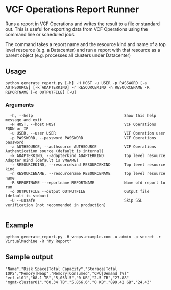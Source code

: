 # VCF Operations Report Runner

Runs a report in VCF Operations and writes the result to a file or standard out. This is useful for exporting 
data from VCF Operations using the command line or scheduled jobs.

The command takes a report name and the resource kind and name of a top level resource (e.g. a Datacenter) and run
a report with that resource as a parent object (e.g. processes all clusters under Datacenter)

## Usage

```
python generate_report.py [-h] -H HOST -u USER -p PASSWORD [-a AUTHSOURCE] [-k ADAPTERKIND] -r RESOURCEKIND -n RESOURCENAME -R REPORTNAME [-o OUTPUTFILE] [-U]
```

### Arguments
```
  -h, --help                                        Show this help message and exit
  -H HOST, --host HOST                              VCF Operations FQDN or IP
  -u USER, --user USER                              VCF Operation user
  -p PASSWORD, --password PASSWORD                  VCF Operations password
  -a AUTHSOURCE, --authsource AUTHSOURCE            VCF Operations Authentication source (default is internal) 
  -k ADAPTERKIND, --adapterkind ADAPTERKIND         Top level resource Adapter Kind (default is VMWARE)
  -r RESOURCEKIND, --resourcekind RESOURCEKIND      Top level resource kind
  -n RESOURCENAME, --resourcename RESOURCENAME      Top level resource name
  -R REPORTNAME --reportname REPORTNAME             Name ofd report to run
  -o OUTPUTFILE --output OUTPUTFILE                 Output file (default is stdout)
  -U --unsafe                                       Skip SSL verification (not recommended in production)
 
```

## Example 
```commandline
python generate_report.py -H vrops.example.com -u admin -p secret -r VirtualMachine -R "My Report" 
```

## Sample output
```text
﻿"Name","Disk Space|Total Capacity","Storage|Total IOPS","Memory|Heap","Memory|Consumed","CPU|Demand (%)"
"vcf-cl01","68.1 TB","5,053.5","0 KB","2.5 TB","27.88"
"mgmt-cluster01","60.34 TB","5,866.6","0 KB","899.42 GB","24.43"
```
